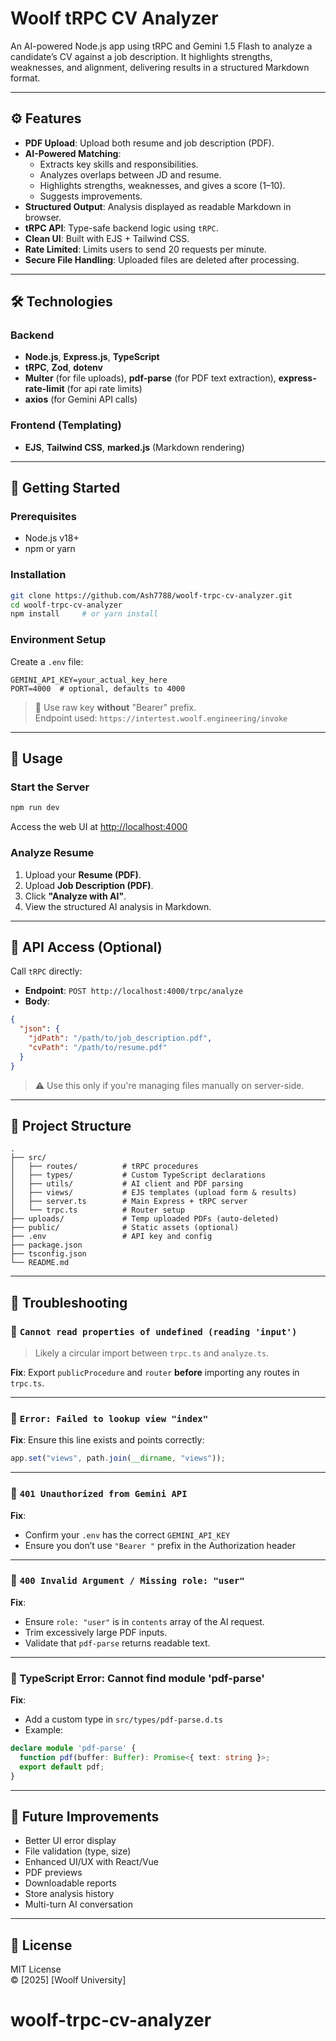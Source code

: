 
# Woolf tRPC CV Analyzer

An AI-powered Node.js app using tRPC and Gemini 1.5 Flash to analyze a candidate’s CV against a job description. It highlights strengths, weaknesses, and alignment, delivering results in a structured Markdown format.

---

## ⚙️ Features

- **PDF Upload**: Upload both resume and job description (PDF).
- **AI-Powered Matching**:
  - Extracts key skills and responsibilities.
  - Analyzes overlaps between JD and resume.
  - Highlights strengths, weaknesses, and gives a score (1–10).
  - Suggests improvements.
- **Structured Output**: Analysis displayed as readable Markdown in browser.
- **tRPC API**: Type-safe backend logic using `tRPC`.
- **Clean UI**: Built with EJS + Tailwind CSS.
- **Rate Limited**: Limits users to send 20 requests per minute.
- **Secure File Handling**: Uploaded files are deleted after processing.

---

## 🛠 Technologies

### Backend
- **Node.js**, **Express.js**, **TypeScript**
- **tRPC**, **Zod**, **dotenv**
- **Multer** (for file uploads), **pdf-parse** (for PDF text extraction), **express-rate-limit** (for api rate limits)
- **axios** (for Gemini API calls)

### Frontend (Templating)
- **EJS**, **Tailwind CSS**, **marked.js** (Markdown rendering)

---

## 🚀 Getting Started

### Prerequisites
- Node.js v18+
- npm or yarn

### Installation

```bash
git clone https://github.com/Ash7788/woolf-trpc-cv-analyzer.git
cd woolf-trpc-cv-analyzer
npm install     # or yarn install
```

### Environment Setup

Create a `.env` file:

```env
GEMINI_API_KEY=your_actual_key_here
PORT=4000  # optional, defaults to 4000
```

> 🔐 Use raw key **without** "Bearer" prefix.  
> Endpoint used: `https://intertest.woolf.engineering/invoke`

---

## 🧪 Usage

### Start the Server

```bash
npm run dev
```

Access the web UI at [http://localhost:4000](http://localhost:4000)

### Analyze Resume

1. Upload your **Resume (PDF)**.
2. Upload **Job Description (PDF)**.
3. Click **"Analyze with AI"**.
4. View the structured AI analysis in Markdown.

---

## 📡 API Access (Optional)

Call `tRPC` directly:

- **Endpoint**: `POST http://localhost:4000/trpc/analyze`
- **Body**:

```json
{
  "json": {
    "jdPath": "/path/to/job_description.pdf",
    "cvPath": "/path/to/resume.pdf"
  }
}
```

> ⚠️ Use this only if you're managing files manually on server-side.

---

## 📁 Project Structure

```
.
├── src/
│   ├── routes/          # tRPC procedures
│   ├── types/           # Custom TypeScript declarations
│   ├── utils/           # AI client and PDF parsing
│   ├── views/           # EJS templates (upload form & results)
│   ├── server.ts        # Main Express + tRPC server
│   └── trpc.ts          # Router setup
├── uploads/             # Temp uploaded PDFs (auto-deleted)
├── public/              # Static assets (optional)
├── .env                 # API key and config
├── package.json         
├── tsconfig.json        
└── README.md
```

---

## 🧯 Troubleshooting

### 🔹 `Cannot read properties of undefined (reading 'input')`
> Likely a circular import between `trpc.ts` and `analyze.ts`.

**Fix**: Export `publicProcedure` and `router` **before** importing any routes in `trpc.ts`.

---

### 🔹 `Error: Failed to lookup view "index"`
**Fix**: Ensure this line exists and points correctly:
```ts
app.set("views", path.join(__dirname, "views"));
```

---

### 🔹 `401 Unauthorized from Gemini API`
**Fix**:
- Confirm your `.env` has the correct `GEMINI_API_KEY`
- Ensure you don’t use `"Bearer "` prefix in the Authorization header

---

### 🔹 `400 Invalid Argument / Missing role: "user"`
**Fix**:
- Ensure `role: "user"` is in `contents` array of the AI request.
- Trim excessively large PDF inputs.
- Validate that `pdf-parse` returns readable text.

---

### 🔹 TypeScript Error: Cannot find module 'pdf-parse'
**Fix**:
- Add a custom type in `src/types/pdf-parse.d.ts`
- Example:
```ts
declare module 'pdf-parse' {
  function pdf(buffer: Buffer): Promise<{ text: string }>;
  export default pdf;
}
```

---

## 📌 Future Improvements

- Better UI error display
- File validation (type, size)
- Enhanced UI/UX with React/Vue
- PDF previews
- Downloadable reports
- Store analysis history
- Multi-turn AI conversation

---

## 📄 License

MIT License  
© [2025] [Woolf University]
# woolf-trpc-cv-analyzer
